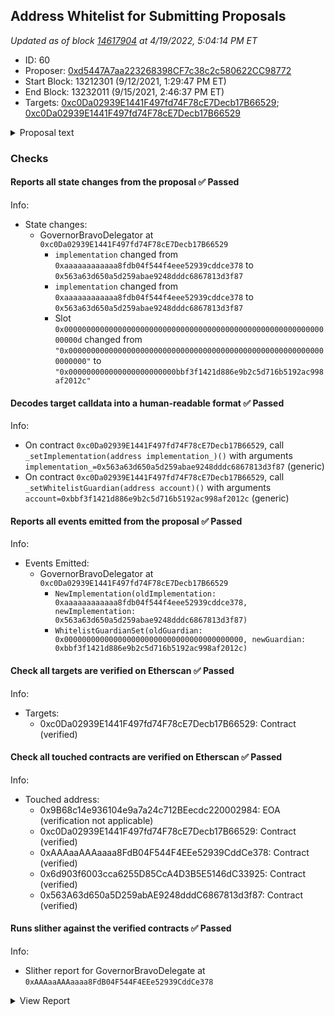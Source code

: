 ## Address Whitelist for Submitting Proposals 

_Updated as of block [14617904](https://etherscan.io/block/14617904) at 4/19/2022, 5:04:14 PM ET_

- ID: 60
- Proposer: [0xd5447A7aa223268398CF7c38c2c580622CC98772](https://etherscan.io/address/0xd5447A7aa223268398CF7c38c2c580622CC98772)
- Start Block: 13212301 (9/12/2021, 1:29:47 PM ET)
- End Block: 13232011 (9/15/2021, 2:46:37 PM ET)
- Targets: [0xc0Da02939E1441F497fd74F78cE7Decb17B66529](https://etherscan.io/address/0xc0Da02939E1441F497fd74F78cE7Decb17B66529#code); [0xc0Da02939E1441F497fd74F78cE7Decb17B66529](https://etherscan.io/address/0xc0Da02939E1441F497fd74F78cE7Decb17B66529#code)

<details>
  <summary>Proposal text</summary>

> # Address Whitelist for Submitting Proposals 
> Right now, to make a proposal, a contributor must have (or have delegated to them) 65k COMP. This threshold is a good spam deflection mechanism, but creates a burdensome hurdle for some contributors.
> 
> In additional to keeping the 65k COMP threshold, we propose including a whitelist of contributor addresses, managed by the community multisig, who will always have the right to submit proposals, regardless of the # of COMP delegated to them, relieving a pain point in the current contributor experience.
> 
> Arr00 wrote the updated code, wrote tests/simulations, and did a bug bounty program. The overall code change is relatively small.
> 
> Changes: https://github.com/compound-finance/compound-protocol/pull/149/files
> 
> Forum discussion: https://www.comp.xyz/t/whitelist-of-addresses-that-can-create-proposals/1996
</details>

### Checks
#### Reports all state changes from the proposal ✅ Passed
  




Info:
- State changes:
    - GovernorBravoDelegator at `0xc0Da02939E1441F497fd74F78cE7Decb17B66529`
        - `implementation` changed from `0xaaaaaaaaaaaa8fdb04f544f4eee52939cddce378` to `0x563a63d650a5d259abae9248dddc6867813d3f87`
        - `implementation` changed from `0xaaaaaaaaaaaa8fdb04f544f4eee52939cddce378` to `0x563a63d650a5d259abae9248dddc6867813d3f87`
        - Slot `0x000000000000000000000000000000000000000000000000000000000000000d` changed from `"0x0000000000000000000000000000000000000000000000000000000000000000"` to `"0x000000000000000000000000bbf3f1421d886e9b2c5d716b5192ac998af2012c"`

#### Decodes target calldata into a human-readable format ✅ Passed
  




Info:
- On contract `0xc0Da02939E1441F497fd74F78cE7Decb17B66529`, call `_setImplementation(address implementation_)()` with arguments `implementation_=0x563a63d650a5d259abae9248dddc6867813d3f87` (generic)
- On contract `0xc0Da02939E1441F497fd74F78cE7Decb17B66529`, call `_setWhitelistGuardian(address account)()` with arguments `account=0xbbf3f1421d886e9b2c5d716b5192ac998af2012c` (generic)

#### Reports all events emitted from the proposal ✅ Passed
  




Info:
- Events Emitted:
    - GovernorBravoDelegator at `0xc0Da02939E1441F497fd74F78cE7Decb17B66529`
        - `NewImplementation(oldImplementation: 0xaaaaaaaaaaaa8fdb04f544f4eee52939cddce378, newImplementation: 0x563a63d650a5d259abae9248dddc6867813d3f87)`
        - `WhitelistGuardianSet(oldGuardian: 0x0000000000000000000000000000000000000000, newGuardian: 0xbbf3f1421d886e9b2c5d716b5192ac998af2012c)`

#### Check all targets are verified on Etherscan ✅ Passed
  




Info:
- Targets:
    - 0xc0Da02939E1441F497fd74F78cE7Decb17B66529: Contract (verified)

#### Check all touched contracts are verified on Etherscan ✅ Passed
  




Info:
- Touched address:
    - 0x9B68c14e936104e9a7a24c712BEecdc220002984: EOA (verification not applicable)
    - 0xc0Da02939E1441F497fd74F78cE7Decb17B66529: Contract (verified)
    - 0xAAAaaAAAaaaa8FdB04F544F4EEe52939CddCe378: Contract (verified)
    - 0x6d903f6003cca6255D85CcA4D3B5E5146dC33925: Contract (verified)
    - 0x563A63d650a5D259abAE9248dddC6867813d3f87: Contract (verified)

#### Runs slither against the verified contracts ✅ Passed
  




Info:
- Slither report for GovernorBravoDelegate at `0xAAAaaAAAaaaa8FdB04F544F4EEe52939CddCe378`

<details>
<summary>View Report</summary>

```
Warning: contracts/Governance/GovernorBravoInterfaces.sol:2:1: Warning: Experimental features are turned on. Do not use experimental features on live deployments.
pragma experimental ABIEncoderV2;
^-------------------------------^

Warning: contracts/Governance/GovernorBravoDelegate.sol:2:1: Warning: Experimental features are turned on. Do not use experimental features on live deployments.
pragma experimental ABIEncoderV2;
^-------------------------------^


[91m
GovernorBravoDelegate.execute(uint256) (contracts/Governance/GovernorBravoDelegate.sol#141-149) sends eth to arbitrary user
	Dangerous calls:
	- timelock.executeTransaction.value(proposal.values[i])(proposal.targets[i],proposal.values[i],proposal.signatures[i],proposal.calldatas[i],proposal.eta) (contracts/Governance/GovernorBravoDelegate.sol#146)
Reference: https://github.com/crytic/slither/wiki/Detector-Documentation#functions-that-send-ether-to-arbitrary-destinations[0m
[93m
Reentrancy in GovernorBravoDelegate._initiate(address) (contracts/Governance/GovernorBravoDelegate.sol#323-329):
	External calls:
	- proposalCount = GovernorAlpha(governorAlpha).proposalCount() (contracts/Governance/GovernorBravoDelegate.sol#326)
	State variables written after the call(s):
	- initialProposalId = proposalCount (contracts/Governance/GovernorBravoDelegate.sol#327)
Reference: https://github.com/crytic/slither/wiki/Detector-Documentation#reentrancy-vulnerabilities-1[0m
[93m
GovernorBravoDelegate.queueOrRevertInternal(address,uint256,string,bytes,uint256) (contracts/Governance/GovernorBravoDelegate.sol#132-135) ignores return value by timelock.queueTransaction(target,value,signature,data,eta) (contracts/Governance/GovernorBravoDelegate.sol#134)
GovernorBravoDelegate.execute(uint256) (contracts/Governance/GovernorBravoDelegate.sol#141-149) ignores return value by timelock.executeTransaction.value(proposal.values[i])(proposal.targets[i],proposal.values[i],proposal.signatures[i],proposal.calldatas[i],proposal.eta) (contracts/Governance/GovernorBravoDelegate.sol#146)
Reference: https://github.com/crytic/slither/wiki/Detector-Documentation#unused-return[0m
[92m
GovernorBravoDelegate.initialize(address,address,uint256,uint256,uint256) (contracts/Governance/GovernorBravoDelegate.sol#49-63) should emit an event for: 
	- votingPeriod = votingPeriod_ (contracts/Governance/GovernorBravoDelegate.sol#60) 
	- votingDelay = votingDelay_ (contracts/Governance/GovernorBravoDelegate.sol#61) 
	- proposalThreshold = proposalThreshold_ (contracts/Governance/GovernorBravoDelegate.sol#62) 
GovernorBravoDelegate._initiate(address) (contracts/Governance/GovernorBravoDelegate.sol#323-329) should emit an event for: 
	- proposalCount = GovernorAlpha(governorAlpha).proposalCount() (contracts/Governance/GovernorBravoDelegate.sol#326) 
	- initialProposalId = proposalCount (contracts/Governance/GovernorBravoDelegate.sol#327) 
Reference: https://github.com/crytic/slither/wiki/Detector-Documentation#missing-events-arithmetic[0m
[92m
GovernorBravoDelegate._setPendingAdmin(address).newPendingAdmin (contracts/Governance/GovernorBravoDelegate.sol#336) lacks a zero-check on :
		- pendingAdmin = newPendingAdmin (contracts/Governance/GovernorBravoDelegate.sol#344)
Reference: https://github.com/crytic/slither/wiki/Detector-Documentation#missing-zero-address-validation[0m
[92m
GovernorBravoDelegate.queueOrRevertInternal(address,uint256,string,bytes,uint256) (contracts/Governance/GovernorBravoDelegate.sol#132-135) has external calls inside a loop: require(bool,string)(! timelock.queuedTransactions(keccak256(bytes)(abi.encode(target,value,signature,data,eta))),GovernorBravo::queueOrRevertInternal: identical proposal action already queued at eta) (contracts/Governance/GovernorBravoDelegate.sol#133)
GovernorBravoDelegate.queueOrRevertInternal(address,uint256,string,bytes,uint256) (contracts/Governance/GovernorBravoDelegate.sol#132-135) has external calls inside a loop: timelock.queueTransaction(target,value,signature,data,eta) (contracts/Governance/GovernorBravoDelegate.sol#134)
GovernorBravoDelegate.execute(uint256) (contracts/Governance/GovernorBravoDelegate.sol#141-149) has external calls inside a loop: timelock.executeTransaction.value(proposal.values[i])(proposal.targets[i],proposal.values[i],proposal.signatures[i],proposal.calldatas[i],proposal.eta) (contracts/Governance/GovernorBravoDelegate.sol#146)
GovernorBravoDelegate.cancel(uint256) (contracts/Governance/GovernorBravoDelegate.sol#155-167) has external calls inside a loop: timelock.cancelTransaction(proposal.targets[i],proposal.values[i],proposal.signatures[i],proposal.calldatas[i],proposal.eta) (contracts/Governance/GovernorBravoDelegate.sol#163)
Reference: https://github.com/crytic/slither/wiki/Detector-Documentation/#calls-inside-a-loop[0m
[92m
GovernorBravoDelegate.propose(address[],uint256[],string[],bytes[],string) (contracts/Governance/GovernorBravoDelegate.sol#74-115) uses timestamp for comparisons
	Dangerous comparisons:
	- latestProposalId != 0 (contracts/Governance/GovernorBravoDelegate.sol#83)
GovernorBravoDelegate.queueOrRevertInternal(address,uint256,string,bytes,uint256) (contracts/Governance/GovernorBravoDelegate.sol#132-135) uses timestamp for comparisons
	Dangerous comparisons:
	- require(bool,string)(! timelock.queuedTransactions(keccak256(bytes)(abi.encode(target,value,signature,data,eta))),GovernorBravo::queueOrRevertInternal: identical proposal action already queued at eta) (contracts/Governance/GovernorBravoDelegate.sol#133)
GovernorBravoDelegate.state(uint256) (contracts/Governance/GovernorBravoDelegate.sol#194-214) uses timestamp for comparisons
	Dangerous comparisons:
	- require(bool,string)(proposalCount >= proposalId && proposalId > initialProposalId,GovernorBravo::state: invalid proposal id) (contracts/Governance/GovernorBravoDelegate.sol#195)
	- block.timestamp >= add256(proposal.eta,timelock.GRACE_PERIOD()) (contracts/Governance/GovernorBravoDelegate.sol#209)
GovernorBravoDelegate.add256(uint256,uint256) (contracts/Governance/GovernorBravoDelegate.sol#372-376) uses timestamp for comparisons
	Dangerous comparisons:
	- require(bool,string)(c >= a,addition overflow) (contracts/Governance/GovernorBravoDelegate.sol#374)
Reference: https://github.com/crytic/slither/wiki/Detector-Documentation#block-timestamp[0m
[92m
GovernorBravoDelegate.getChainIdInternal() (contracts/Governance/GovernorBravoDelegate.sol#383-387) uses assembly
	- INLINE ASM (contracts/Governance/GovernorBravoDelegate.sol#385)
Reference: https://github.com/crytic/slither/wiki/Detector-Documentation#assembly-usage[0m
[92m
GovernorBravoDelegate.castVoteInternal(address,uint256,uint8) (contracts/Governance/GovernorBravoDelegate.sol#255-276) compares to a boolean constant:
	-require(bool,string)(receipt.hasVoted == false,GovernorBravo::castVoteInternal: voter already voted) (contracts/Governance/GovernorBravoDelegate.sol#260)
Reference: https://github.com/crytic/slither/wiki/Detector-Documentation#boolean-equality[0m
[92m
Function GovernorBravoDelegate._setVotingDelay(uint256) (contracts/Governance/GovernorBravoDelegate.sol#282-289) is not in mixedCase
Function GovernorBravoDelegate._setVotingPeriod(uint256) (contracts/Governance/GovernorBravoDelegate.sol#295-302) is not in mixedCase
Function GovernorBravoDelegate._setProposalThreshold(uint256) (contracts/Governance/GovernorBravoDelegate.sol#309-316) is not in mixedCase
Function GovernorBravoDelegate._initiate(address) (contracts/Governance/GovernorBravoDelegate.sol#323-329) is not in mixedCase
Function GovernorBravoDelegate._setPendingAdmin(address) (contracts/Governance/GovernorBravoDelegate.sol#336-348) is not in mixedCase
Function GovernorBravoDelegate._acceptAdmin() (contracts/Governance/GovernorBravoDelegate.sol#354-370) is not in mixedCase
Constant GovernorBravoDelegate.quorumVotes (contracts/Governance/GovernorBravoDelegate.sol#30) is not in UPPER_CASE_WITH_UNDERSCORES
Constant GovernorBravoDelegate.proposalMaxOperations (contracts/Governance/GovernorBravoDelegate.sol#33) is not in UPPER_CASE_WITH_UNDERSCORES
Function TimelockInterface.GRACE_PERIOD() (contracts/Governance/GovernorBravoInterfaces.sol#167) is not in mixedCase
Reference: https://github.com/crytic/slither/wiki/Detector-Documentation#conformance-to-solidity-naming-conventions[0m
[92m
Variable GovernorBravoDelegate.MAX_PROPOSAL_THRESHOLD (contracts/Governance/GovernorBravoDelegate.sol#15) is too similar to GovernorBravoDelegate.MIN_PROPOSAL_THRESHOLD (contracts/Governance/GovernorBravoDelegate.sol#12)
Reference: https://github.com/crytic/slither/wiki/Detector-Documentation#variable-names-are-too-similar[0m
[92m
GovernorBravoDelegate.slitherConstructorConstantVariables() (contracts/Governance/GovernorBravoDelegate.sol#6-389) uses literals with too many digits:
	- MAX_PROPOSAL_THRESHOLD = 100000e18 (contracts/Governance/GovernorBravoDelegate.sol#15)
GovernorBravoDelegate.slitherConstructorConstantVariables() (contracts/Governance/GovernorBravoDelegate.sol#6-389) uses literals with too many digits:
	- quorumVotes = 400000e18 (contracts/Governance/GovernorBravoDelegate.sol#30)
Reference: https://github.com/crytic/slither/wiki/Detector-Documentation#too-many-digits[0m
[92m
GovernorBravoDelegatorStorage.implementation (contracts/Governance/GovernorBravoInterfaces.sol#53) should be constant
Reference: https://github.com/crytic/slither/wiki/Detector-Documentation#state-variables-that-could-be-declared-constant[0m
[92m
initialize(address,address,uint256,uint256,uint256) should be declared external:
	- GovernorBravoDelegate.initialize(address,address,uint256,uint256,uint256) (contracts/Governance/GovernorBravoDelegate.sol#49-63)
propose(address[],uint256[],string[],bytes[],string) should be declared external:
	- GovernorBravoDelegate.propose(address[],uint256[],string[],bytes[],string) (contracts/Governance/GovernorBravoDelegate.sol#74-115)
Reference: https://github.com/crytic/slither/wiki/Detector-Documentation#public-function-that-could-be-declared-external[0m
0xAAAaaAAAaaaa8FdB04F544F4EEe52939CddCe378 analyzed (7 contracts with 77 detectors), 32 result(s) found
```

</details>



